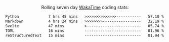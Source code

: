 <p align="center">Rolling seven day <a href="https://wakatime.com/@syrkis"/>WakaTime</a> coding stats:</p>
<!--START_SECTION:waka-->

```txt
Python             7 hrs 48 mins   >>>>>>>>>>>>>>-----------   57.10 %
Markdown           4 hrs 24 mins   >>>>>>>>-----------------   32.19 %
Svelte             47 mins         >------------------------   05.74 %
TOML               16 mins         -------------------------   01.96 %
reStructuredText   15 mins         -------------------------   01.94 %
```

<!--END_SECTION:waka-->
